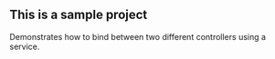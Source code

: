 ## This is a sample project

Demonstrates how to bind between two different controllers using a service.

